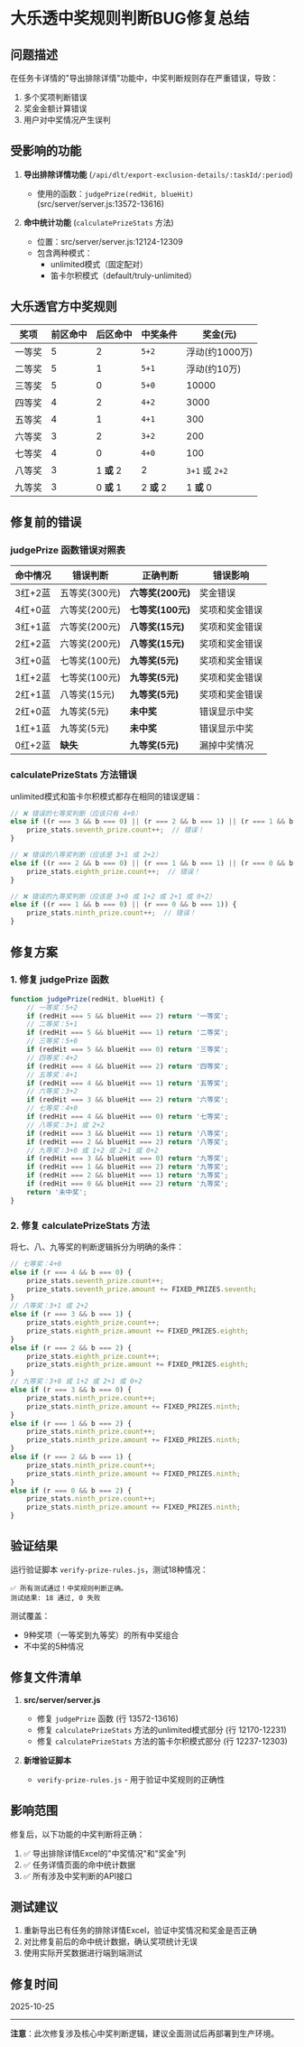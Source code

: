 # 大乐透中奖规则判断BUG修复总结

## 问题描述

在任务卡详情的"导出排除详情"功能中，中奖判断规则存在严重错误，导致：
1. 多个奖项判断错误
2. 奖金金额计算错误
3. 用户对中奖情况产生误判

## 受影响的功能

1. **导出排除详情功能** (`/api/dlt/export-exclusion-details/:taskId/:period`)
   - 使用的函数：`judgePrize(redHit, blueHit)` (src/server/server.js:13572-13616)

2. **命中统计功能** (`calculatePrizeStats` 方法)
   - 位置：src/server/server.js:12124-12309
   - 包含两种模式：
     - unlimited模式（固定配对）
     - 笛卡尔积模式（default/truly-unlimited）

## 大乐透官方中奖规则

| 奖项 | 前区命中 | 后区命中 | 中奖条件 | 奖金(元) |
|------|---------|---------|---------|---------|
| 一等奖 | 5 | 2 | `5+2` | 浮动(约1000万) |
| 二等奖 | 5 | 1 | `5+1` | 浮动(约10万) |
| 三等奖 | 5 | 0 | `5+0` | 10000 |
| 四等奖 | 4 | 2 | `4+2` | 3000 |
| 五等奖 | 4 | 1 | `4+1` | 300 |
| 六等奖 | 3 | 2 | `3+2` | 200 |
| 七等奖 | 4 | 0 | `4+0` | 100 |
| 八等奖 | 3 | 1 **或** 2 | 2 | `3+1` 或 `2+2` | 15 |
| 九等奖 | 3 | 0 **或** 1 | 2 **或** 2 | 1 **或** 0 | 2 | `3+0` 或 `1+2` 或 `2+1` 或 `0+2` | 5 |

## 修复前的错误

### judgePrize 函数错误对照表

| 命中情况 | 错误判断 | 正确判断 | 错误影响 |
|---------|---------|---------|---------|
| 3红+2蓝 | 五等奖(300元) | **六等奖(200元)** | 奖金错误 |
| 4红+0蓝 | 六等奖(200元) | **七等奖(100元)** | 奖项和奖金错误 |
| 3红+1蓝 | 六等奖(200元) | **八等奖(15元)** | 奖项和奖金错误 |
| 2红+2蓝 | 六等奖(200元) | **八等奖(15元)** | 奖项和奖金错误 |
| 3红+0蓝 | 七等奖(100元) | **九等奖(5元)** | 奖项和奖金错误 |
| 1红+2蓝 | 七等奖(100元) | **九等奖(5元)** | 奖项和奖金错误 |
| 2红+1蓝 | 八等奖(15元) | **九等奖(5元)** | 奖项和奖金错误 |
| 2红+0蓝 | 九等奖(5元) | **未中奖** | 错误显示中奖 |
| 1红+1蓝 | 九等奖(5元) | **未中奖** | 错误显示中奖 |
| 0红+2蓝 | **缺失** | **九等奖(5元)** | 漏掉中奖情况 |

### calculatePrizeStats 方法错误

unlimited模式和笛卡尔积模式都存在相同的错误逻辑：

```javascript
// ❌ 错误的七等奖判断（应该只有 4+0）
else if ((r === 3 && b === 0) || (r === 2 && b === 1) || (r === 1 && b === 2)) {
    prize_stats.seventh_prize.count++;  // 错误！
}

// ❌ 错误的八等奖判断（应该是 3+1 或 2+2）
else if ((r === 2 && b === 0) || (r === 1 && b === 1) || (r === 0 && b === 2)) {
    prize_stats.eighth_prize.count++;  // 错误！
}

// ❌ 错误的九等奖判断（应该是 3+0 或 1+2 或 2+1 或 0+2）
else if ((r === 1 && b === 0) || (r === 0 && b === 1)) {
    prize_stats.ninth_prize.count++;  // 错误！
}
```

## 修复方案

### 1. 修复 judgePrize 函数

```javascript
function judgePrize(redHit, blueHit) {
    // 一等奖：5+2
    if (redHit === 5 && blueHit === 2) return '一等奖';
    // 二等奖：5+1
    if (redHit === 5 && blueHit === 1) return '二等奖';
    // 三等奖：5+0
    if (redHit === 5 && blueHit === 0) return '三等奖';
    // 四等奖：4+2
    if (redHit === 4 && blueHit === 2) return '四等奖';
    // 五等奖：4+1
    if (redHit === 4 && blueHit === 1) return '五等奖';
    // 六等奖：3+2
    if (redHit === 3 && blueHit === 2) return '六等奖';
    // 七等奖：4+0
    if (redHit === 4 && blueHit === 0) return '七等奖';
    // 八等奖：3+1 或 2+2
    if (redHit === 3 && blueHit === 1) return '八等奖';
    if (redHit === 2 && blueHit === 2) return '八等奖';
    // 九等奖：3+0 或 1+2 或 2+1 或 0+2
    if (redHit === 3 && blueHit === 0) return '九等奖';
    if (redHit === 1 && blueHit === 2) return '九等奖';
    if (redHit === 2 && blueHit === 1) return '九等奖';
    if (redHit === 0 && blueHit === 2) return '九等奖';
    return '未中奖';
}
```

### 2. 修复 calculatePrizeStats 方法

将七、八、九等奖的判断逻辑拆分为明确的条件：

```javascript
// 七等奖：4+0
else if (r === 4 && b === 0) {
    prize_stats.seventh_prize.count++;
    prize_stats.seventh_prize.amount += FIXED_PRIZES.seventh;
}
// 八等奖：3+1 或 2+2
else if (r === 3 && b === 1) {
    prize_stats.eighth_prize.count++;
    prize_stats.eighth_prize.amount += FIXED_PRIZES.eighth;
}
else if (r === 2 && b === 2) {
    prize_stats.eighth_prize.count++;
    prize_stats.eighth_prize.amount += FIXED_PRIZES.eighth;
}
// 九等奖：3+0 或 1+2 或 2+1 或 0+2
else if (r === 3 && b === 0) {
    prize_stats.ninth_prize.count++;
    prize_stats.ninth_prize.amount += FIXED_PRIZES.ninth;
}
else if (r === 1 && b === 2) {
    prize_stats.ninth_prize.count++;
    prize_stats.ninth_prize.amount += FIXED_PRIZES.ninth;
}
else if (r === 2 && b === 1) {
    prize_stats.ninth_prize.count++;
    prize_stats.ninth_prize.amount += FIXED_PRIZES.ninth;
}
else if (r === 0 && b === 2) {
    prize_stats.ninth_prize.count++;
    prize_stats.ninth_prize.amount += FIXED_PRIZES.ninth;
}
```

## 验证结果

运行验证脚本 `verify-prize-rules.js`，测试18种情况：

```
✅ 所有测试通过！中奖规则判断正确。
测试结果: 18 通过, 0 失败
```

测试覆盖：
- 9种奖项（一等奖到九等奖）的所有中奖组合
- 不中奖的5种情况

## 修复文件清单

1. **src/server/server.js**
   - 修复 `judgePrize` 函数 (行 13572-13616)
   - 修复 `calculatePrizeStats` 方法的unlimited模式部分 (行 12170-12231)
   - 修复 `calculatePrizeStats` 方法的笛卡尔积模式部分 (行 12237-12303)

2. **新增验证脚本**
   - `verify-prize-rules.js` - 用于验证中奖规则的正确性

## 影响范围

修复后，以下功能的中奖判断将正确：

1. ✅ 导出排除详情Excel的"中奖情况"和"奖金"列
2. ✅ 任务详情页面的命中统计数据
3. ✅ 所有涉及中奖判断的API接口

## 测试建议

1. 重新导出已有任务的排除详情Excel，验证中奖情况和奖金是否正确
2. 对比修复前后的命中统计数据，确认奖项统计无误
3. 使用实际开奖数据进行端到端测试

## 修复时间

2025-10-25

---

**注意**：此次修复涉及核心中奖判断逻辑，建议全面测试后再部署到生产环境。
